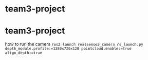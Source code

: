 # team3-project
# team3-project


how to run the camera
```ros2 launch realsense2_camera rs_launch.py depth_module.profile:=1280x720x120 pointcloud.enable:=true align_depth:=true```